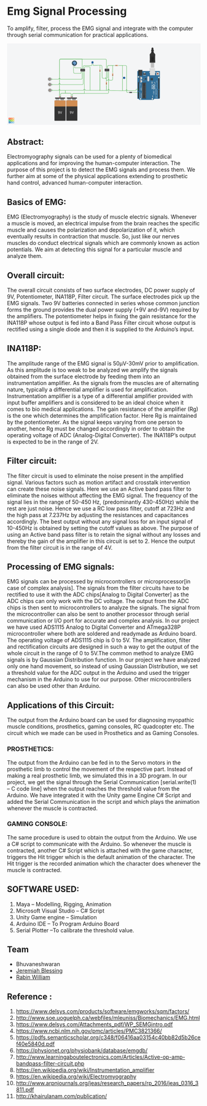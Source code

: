 # Emg Signal Processing
To amplify, filter, process the EMG signal and integrate with the computer through serial communication for practical applications.

<img src="https://github.com/jeremiah-blessing/Emg-Signal-Processing/blob/master/Circuit.png" alt="circuit">

## Abstract:

Electromyography signals can be used for a plenty of biomedical applications and for improving the human-computer interaction. The purpose of this project is to detect the EMG signals and process them. We further aim at some of the physical applications extending to prosthetic hand control, advanced human-computer interaction.

## Basics of EMG:

  EMG (Electromyography) is the study of muscle electric signals. Whenever a muscle is moved, an electrical impulse from the brain reaches the specific muscle and causes the polarization and depolarization of it, which eventually results in contraction that muscle. So, just like our nerves muscles do conduct electrical signals which are commonly known as action potentials. We aim at detecting this signal for a particular muscle and analyze them.

## Overall circuit:

  The overall circuit consists of two surface electrodes, DC power supply of 9V, Potentiometer, INA118P, Filter circuit. The surface electrodes pick up the EMG signals. Two 9V batteries connected in series whose common junction forms the ground provides the dual power supply (+9V and-9V) required by the amplifiers. The potentiometer helps in fixing the gain resistance for the INA118P whose output is fed into a Band Pass Filter circuit whose output is rectified using a single diode and then it is supplied to the Arduino’s input. 

## INA118P:

  The amplitude range of the EMG signal is 50μV-30mV prior to amplification. As this amplitude is too weak to be analyzed we amplify the signals obtained from the surface electrode by feeding them into an instrumentation amplifier. As the signals from the muscles are of alternating nature, typically a differential amplifier is used for amplification. Instrumentation amplifier is a type of a differential amplifier provided with input buffer amplifiers and is considered to be an ideal choice when it comes to bio medical applications. The gain resistance of the amplifier (Rg) is the one which determines the amplification factor.  Here Rg is maintained by the potentiometer. As the signal keeps varying from one person to another, hence Rg must be changed accordingly in order to obtain the operating voltage of ADC (Analog-Digital Converter).  The INA118P’s output is expected to be in the range of 2V.

## Filter circuit:

  The filter circuit is used to eliminate the noise present in the amplified signal. Various factors such as motion artifact and crosstalk intervention can create these noise signals. Here we use an Active band pass filter to eliminate the noises without affecting the EMG signal.
The frequency of the signal lies in the range of 50-450 Hz, (predominantly 430-450Hz) while the rest are just noise. Hence we use a RC low pass filter, cutoff at 723Hz and the high pass at 7.237Hz by adjusting the resistances and capacitances accordingly. The best output without any signal loss for an input signal of 10-450Hz is obtained by setting the cutoff values as above. The purpose of using an Active band pass filter is to retain the signal without any losses and thereby the gain of the amplifier in this circuit is set to 2. Hence the output from the filter circuit is in the range of 4V.

## Processing of EMG signals:

EMG signals can be processed by microcontrollers or microprocessor[in case of complex analysis]. The signals from the filter circuits have to be rectified to use it with the ADC chips[Analog to Digital Converter] as the ADC chips can only work with the DC voltage. The output from the ADC chips is then sent to microcontrollers to analyze the signals.  The signal from the microcontroller can also be sent to another processor through serial communication or I/O port for accurate and complex analysis. In our project we have used ADS1115 Analog to Digital Converter and ATmega328P microcontroller where both are soldered and readymade as Arduino board. The operating voltage of ADS1115 chip is 0 to 5V. The amplification, filter and rectification circuits are designed in such a way to get the output of the whole circuit in the range of 0 to 5V.The common method to analyze EMG signals is by Gaussian Distribution function. In our project we have analyzed only one hand movement, so instead of using Gaussian Distribution, we set a threshold value for the ADC output in the Arduino and used the trigger mechanism in the Arduino to use for our purpose. Other microcontrollers can also be used other than Arduino.

## Applications of this Circuit:

  The output from the Arduino board can be used for diagnosing myopathic muscle conditions, prosthetics, gaming consoles, RC quadcopter etc. The circuit which we made can be used in Prosthetics and as Gaming Consoles.

### PROSTHETICS:
  The output from the Arduino can be fed in to the Servo motors in the prosthetic limb to control the movement of the respective part. Instead of making a real prosthetic limb, we simulated this in a 3D program. In our project, we get the signal through the Serial Communication [serial.write(1) – C code line] when the output reaches the threshold value from the Arduino. We have integrated it with the Unity game Engine C# Script and added the Serial Communication in the script and which plays the animation whenever the muscle is contracted.

### GAMING CONSOLE:
  The same procedure is used to obtain the output from the Arduino. We use a C# script to communicate with the Arduino. So whenever the muscle is contracted, another C# Script which is attached with the game character, triggers the Hit trigger which is the default animation of the character. The Hit trigger is the recorded animation which the character does whenever the muscle is contracted.


## SOFTWARE USED:
1.	Maya – Modelling, Rigging, Animation
2.	Microsoft Visual Studio – C# Script
3.	Unity Game engine – Simulation
4.	Arduino IDE – To Program Arduino Board
5.	Serial Plotter –To calibrate the threshold value.

## Team

- Bhuvaneshwaran
- <a href="https://github.com/RabinWilliam1">Jeremiah Blessing</a>
- <a href="https://github.com/RabinWilliam1">Rabin William</a>





## Reference : 
1.	https://www.delsys.com/products/software/emgworks/sqm/factors/
2.	http://www.soe.uoguelph.ca/webfiles/mleuniss/Biomechanics/EMG.html
3.	https://www.delsys.com/Attachments_pdf/WP_SEMGintro.pdf
4.	https://www.ncbi.nlm.nih.gov/pmc/articles/PMC3821366/
5.	https://pdfs.semanticscholar.org/c348/f06416aa03154c40bb82d5b26cef40e5840d.pdf
6.	https://physionet.org/physiobank/database/emgdb/
7.	http://www.learningaboutelectronics.com/Articles/Active-op-amp-bandpass-filter-circuit.php
8.	https://en.wikipedia.org/wiki/Instrumentation_amplifier
9.	https://en.wikipedia.org/wiki/Electromyography
10.	http://www.arpnjournals.org/jeas/research_papers/rp_2016/jeas_0316_3811.pdf
11.	http://khairulanam.com/publication/
